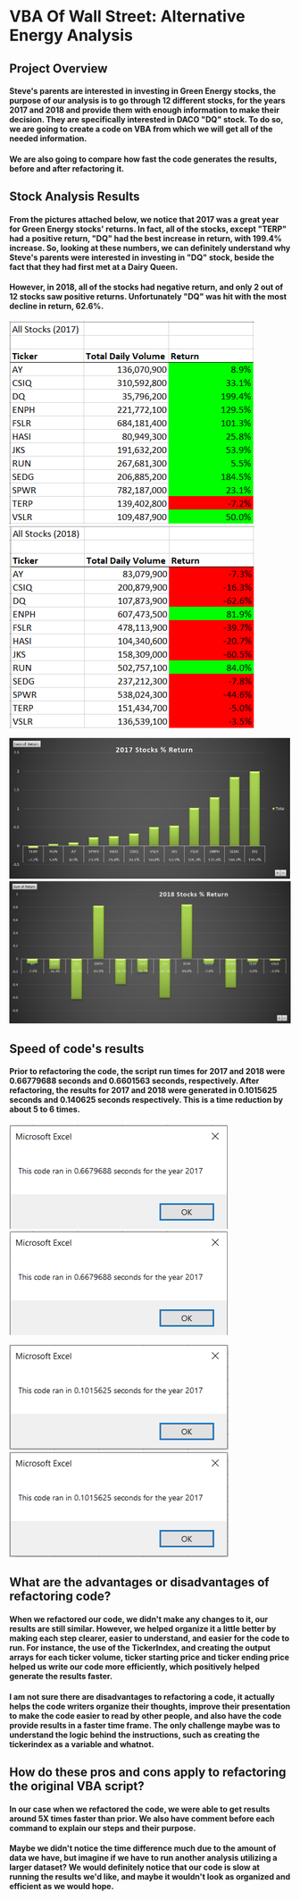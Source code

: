 # VBA Of Wall Street: Alternative Energy Analysis

## Project Overview

#### Steve's parents are interested in investing in Green Energy stocks, the purpose of our analysis is to go through 12 different stocks, for the years 2017 and 2018 and provide them with enough information to make their decision. They are specifically interested in DACO "DQ" stock. To do so, we are going to create a code on VBA from which we will get all of the needed information.
#### We are also going to compare how fast the code generates the results, before and after refactoring it.

## Stock Analysis Results

#### From the pictures attached below, we notice that 2017 was a great year for Green Energy stocks' returns. In fact, all of the stocks, except "TERP" had a positive return, "DQ" had the best increase in return, with 199.4% increase. So, looking at these numbers, we can definitely understand why Steve's parents were interested in investing in "DQ" stock, beside the fact that they had first met at a Dairy Queen.
#### However, in 2018, all of the stocks had negative return, and only 2 out of 12 stocks saw positive returns. Unfortunately "DQ" was hit with the most decline in return, 62.6%.

![](Resources/Stocks_Results_2017.PNG)     ![](Resources/Stocks_Results_2018.PNG)

![](Resources/2017_Stocks_Chart.png)       ![](Resources/2018_Stocks_Chart.png)

## Speed of code's results

#### Prior to refactoring the code, the script run times for 2017 and 2018 were 0.66779688 seconds and 0.6601563 seconds, respectively. After refactoring, the results for 2017 and 2018 were generated in 0.1015625 seconds and 0.140625 seconds respectively. This is a time reduction by about 5 to 6 times.
 

![](Resources/Initial_Elapse_Time_2017.PNG)          ![](Resources/Initial_Elapse_Time_2017.PNG)

![](Resources/VBA_Challenge_2017.png.PNG)            ![](Resources/VBA_Challenge_2017.png.PNG)



## What are the advantages or disadvantages of refactoring code?

#### When we refactored our code, we didn't make any changes to it, our results are still similar. However, we helped organize it a little better by making each step clearer, easier to understand, and easier for the code to run. For instance, the use of the TickerIndex, and creating the output arrays for each ticker volume, ticker starting price and ticker ending price helped us write our code more efficiently, which positively helped generate the results faster.
#### I am not sure there are disadvantages to refactoring a code, it actually helps the code writers organize their thoughts, improve their presentation to make the code easier to read by other people, and also have the code provide results in a faster time frame. The only challenge maybe was to understand the logic behind the instructions, such as creating the tickerindex as a variable and whatnot.


## How do these pros and cons apply to refactoring the original VBA script?

#### In our case when we refactored the code, we were able to get results around 5X times faster than prior. We also have comment before each command to explain our steps and their purpose. 
#### Maybe we didn't notice the time difference much due to the amount of data we have, but imagine if we have to run another analysis utilizing a larger dataset? We would definitely notice that our code is slow at running the results we'd like, and maybe it wouldn't look as organized and efficient as we would hope. 
